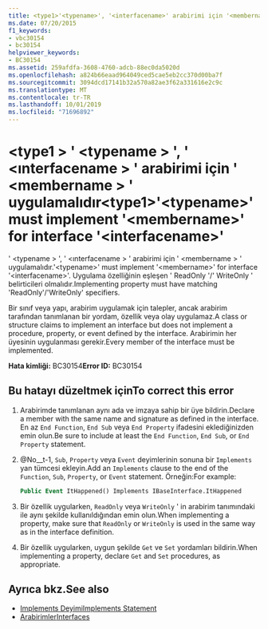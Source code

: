 ```yaml
---
title: <type1>'<typename>', '<interfacename>' arabirimi için '<membername>' uygulamalıdır
ms.date: 07/20/2015
f1_keywords:
- vbc30154
- bc30154
helpviewer_keywords:
- BC30154
ms.assetid: 259afdfa-3608-4760-adcb-88ec0da5020d
ms.openlocfilehash: a824b66eaad964049ced5cae5eb2cc370d00ba7f
ms.sourcegitcommit: 3094dcd17141b32a570a82ae3f62a331616e2c9c
ms.translationtype: MT
ms.contentlocale: tr-TR
ms.lasthandoff: 10/01/2019
ms.locfileid: "71696892"
---
```

# <a name="type1typename-must-implement-membername-for-interface-interfacename"></a><span data-ttu-id="512f1-102">\<type1 > ' \<typename > ', ' \<ınterfacename > ' arabirimi için ' \<membername > ' uygulamalıdır</span><span class="sxs-lookup"><span data-stu-id="512f1-102">\<type1>'\<typename>' must implement '\<membername>' for interface '\<interfacename>'</span></span>
<span data-ttu-id="512f1-103">' \<typename > ', ' \<ınterfacename > ' arabirimi için ' \<membername > ' uygulamalıdır.</span><span class="sxs-lookup"><span data-stu-id="512f1-103">'\<typename>' must implement '\<membername>' for interface '\<interfacename>'.</span></span> <span data-ttu-id="512f1-104">Uygulama özelliğinin eşleşen ' ReadOnly '/' WriteOnly ' belirticileri olmalıdır.</span><span class="sxs-lookup"><span data-stu-id="512f1-104">Implementing property must have matching 'ReadOnly'/'WriteOnly' specifiers.</span></span>  
  
 <span data-ttu-id="512f1-105">Bir sınıf veya yapı, arabirim uygulamak için talepler, ancak arabirim tarafından tanımlanan bir yordam, özellik veya olay uygulamaz.</span><span class="sxs-lookup"><span data-stu-id="512f1-105">A class or structure claims to implement an interface but does not implement a procedure, property, or event defined by the interface.</span></span> <span data-ttu-id="512f1-106">Arabirimin her üyesinin uygulanması gerekir.</span><span class="sxs-lookup"><span data-stu-id="512f1-106">Every member of the interface must be implemented.</span></span>  
  
 <span data-ttu-id="512f1-107">**Hata kimliği:** BC30154</span><span class="sxs-lookup"><span data-stu-id="512f1-107">**Error ID:** BC30154</span></span>  
  
## <a name="to-correct-this-error"></a><span data-ttu-id="512f1-108">Bu hatayı düzeltmek için</span><span class="sxs-lookup"><span data-stu-id="512f1-108">To correct this error</span></span>  
  
1. <span data-ttu-id="512f1-109">Arabirimde tanımlanan aynı ada ve imzaya sahip bir üye bildirin.</span><span class="sxs-lookup"><span data-stu-id="512f1-109">Declare a member with the same name and signature as defined in the interface.</span></span> <span data-ttu-id="512f1-110">En az `End Function`, `End Sub` veya `End Property` ifadesini eklediğinizden emin olun.</span><span class="sxs-lookup"><span data-stu-id="512f1-110">Be sure to include at least the `End Function`, `End Sub`, or `End Property` statement.</span></span>  
  
2. <span data-ttu-id="512f1-111">@No__t-1, `Sub`, `Property` veya `Event` deyimlerinin sonuna bir `Implements` yan tümcesi ekleyin.</span><span class="sxs-lookup"><span data-stu-id="512f1-111">Add an `Implements` clause to the end of the `Function`, `Sub`, `Property`, or `Event` statement.</span></span> <span data-ttu-id="512f1-112">Örneğin:</span><span class="sxs-lookup"><span data-stu-id="512f1-112">For example:</span></span>  
  
    ```vb  
    Public Event ItHappened() Implements IBaseInterface.ItHappened  
    ```  
  
3. <span data-ttu-id="512f1-113">Bir özellik uygularken, `ReadOnly` veya `WriteOnly` ' in arabirim tanımındaki ile aynı şekilde kullanıldığından emin olun.</span><span class="sxs-lookup"><span data-stu-id="512f1-113">When implementing a property, make sure that `ReadOnly` or `WriteOnly` is used in the same way as in the interface definition.</span></span>  
  
4. <span data-ttu-id="512f1-114">Bir özellik uygularken, uygun şekilde `Get` ve `Set` yordamları bildirin.</span><span class="sxs-lookup"><span data-stu-id="512f1-114">When implementing a property, declare `Get` and `Set` procedures, as appropriate.</span></span>  
  
## <a name="see-also"></a><span data-ttu-id="512f1-115">Ayrıca bkz.</span><span class="sxs-lookup"><span data-stu-id="512f1-115">See also</span></span>

- [<span data-ttu-id="512f1-116">Implements Deyimi</span><span class="sxs-lookup"><span data-stu-id="512f1-116">Implements Statement</span></span>](../../../visual-basic/language-reference/statements/implements-statement.md)
- [<span data-ttu-id="512f1-117">Arabirimler</span><span class="sxs-lookup"><span data-stu-id="512f1-117">Interfaces</span></span>](../../../visual-basic/programming-guide/language-features/interfaces/index.md)

